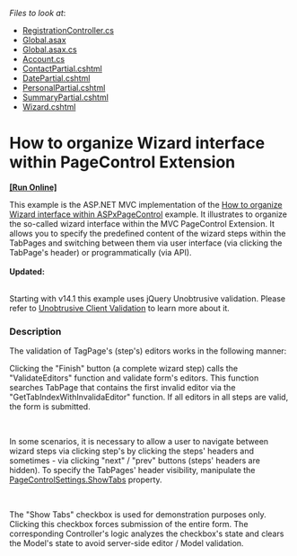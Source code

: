 <!-- default file list -->
*Files to look at*:

* [RegistrationController.cs](./CS/WebSite/Controllers/RegistrationController.cs)
* [Global.asax](./CS/WebSite/Global.asax)
* [Global.asax.cs](./CS/WebSite/Global.asax.cs)
* [Account.cs](./CS/WebSite/Models/Account.cs)
* [ContactPartial.cshtml](./CS/WebSite/Views/Registration/ContactPartial.cshtml)
* [DatePartial.cshtml](./CS/WebSite/Views/Registration/DatePartial.cshtml)
* [PersonalPartial.cshtml](./CS/WebSite/Views/Registration/PersonalPartial.cshtml)
* [SummaryPartial.cshtml](./CS/WebSite/Views/Registration/SummaryPartial.cshtml)
* [Wizard.cshtml](./CS/WebSite/Views/Registration/Wizard.cshtml)
<!-- default file list end -->
# How to organize Wizard interface within PageControl Extension
<!-- run online -->
**[[Run Online]](https://codecentral.devexpress.com/e3403/)**
<!-- run online end -->


<p>This example is the ASP.NET MVC implementation of the <a href="https://www.devexpress.com/Support/Center/p/E3050">How to organize Wizard interface within ASPxPageControl</a> example. It illustrates to organize the so-called wizard interface within the MVC PageControl Extension. It allows you to specify the predefined content of the wizard steps within the TabPages and switching between them via user interface (via clicking the TabPage's header) or programmatically (via API).<br /><br /><strong>Updated: <br /><br /></strong></p>
<p>Starting with v14.1 this example uses jQuery Unobtrusive validation. Please refer to <a href="https://documentation.devexpress.com/#AspNet/CustomDocument12060">Unobtrusive Client Validation</a> to learn more about it.</p>


<h3>Description</h3>

<p>The validation of TagPage's (step's) editors works in the following manner:</p>
<p>Clicking the "Finish" button (a complete wizard step) calls the "ValidateEditors" function and validate form's editors. This function searches TabPage that contains the first invalid editor via the "GetTabIndexWithInvalidaEditor" function. If all editors in all steps are valid, the form is submitted.</p>
<br>
<p>In some scenarios, it is necessary to allow a user to navigate between wizard steps via clicking step's by clicking the steps' headers and sometimes - via clicking "next" / "prev" buttons (steps' headers are hidden). To specify the TabPages' header visibility, manipulate the <a href="http://documentation.devexpress.com/#AspNet/DevExpressWebMvcPageControlSettings_ShowTabstopic"><u>PageControlSettings.ShowTabs</u></a> property.</p>
<br>
<p>The "Show Tabs" checkbox is used for demonstration purposes only. Clicking this checkbox forces submission of the entire form. The corresponding Controller's logic analyzes the checkbox's state and clears the Model's state to avoid server-side editor / Model validation.</p>

<br/>


